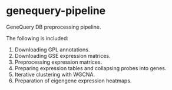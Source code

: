 # genequery-pipeline
GeneQuery DB preprocessing pipeline.

The following is included:

1. Downloading GPL annotations. 
2. Downloading GSE expression matrices. 
3. Preprocessing expression matrices.
4. Preparing expression tables and collapsing probes into genes. 
5. Iterative clustering with WGCNA. 
6. Preparation of eigengene expression heatmaps. 
